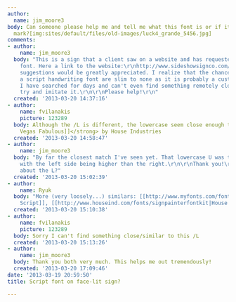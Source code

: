 ```yaml
---
author:
  name: jim_moore3
body: Can someone please help me and tell me what this font is or if its a custom
  mark?[img:sites/default/files/old-images/luck4_grande_5456.jpg]
comments:
- author:
    name: jim_moore3
  body: "This is a sign that a client saw on a website and has requested the same
    font. Here a link to the website:\r\nhttp://www.sideshowsignco.com/pages/gallery\r\n\r\nAny
    suggestions would be greatly appreciated. I realize that the chances of identifying
    a script handwriting font are slim to none as it is probably a custom job, but
    I have searched for days and can't even find something remotely close to at least
    try and imitate it.\r\n\r\nPlease help!\r\n"
  created: '2013-03-20 14:37:16'
- author:
    name: fvilanakis
    picture: 123289
  body: Although the /L is different, the lowercase seem close enough to <strong>[[http://www.findmyfont.com/index.php/fonts/font-preview?fset=House-Industries&ffam=LasVegas%20-%20Fabulous&fid=7330a279fc82b17e8c603e9b00523534&fsize=60&text=Lucky&fit=1|Las
    Vegas Fabulous]]</strong> by House Industries
  created: '2013-03-20 14:58:47'
- author:
    name: jim_moore3
  body: "By far the closest match I've seen yet. That lowercase U was the tricky part
    with the left side being higher than the right.\r\n\r\nThank you!\r\n\r\nAny clue
    about the L?"
  created: '2013-03-20 15:02:39'
- author:
    name: Ryuk
  body: "More (very loosely...) similars: [[http://www.myfonts.com/fonts/itc/freestyle-script|Freestyle
    Script]], [[http://www.houseind.com/fonts/signpainterfontkit|House Script]]\r\n[img:sites/default/files/old-images/Untitled-1_4150.png]"
  created: '2013-03-20 15:10:38'
- author:
    name: fvilanakis
    picture: 123289
  body: Sorry I can't find something close/similar to this /L
  created: '2013-03-20 15:13:26'
- author:
    name: jim_moore3
  body: Thank you both very much. This helps me out tremendously!
  created: '2013-03-20 17:09:46'
date: '2013-03-19 20:59:50'
title: Script font on face-lit sign?

---
```

